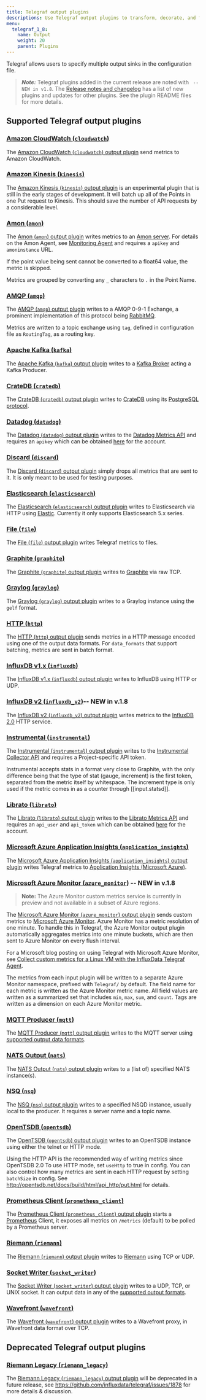 ```yaml
---
title: Telegraf output plugins
descriptions: Use Telegraf output plugins to transform, decorate, and filter metrics. Supported output plugins include Datadog, Elasticsearch, Graphite, InfluxDB, Kafka, MQTT, Prometheus Client, Riemann, and Wavefront.
menu:
  telegraf_1_8:
    name: Output
    weight: 20
    parent: Plugins
---
```


Telegraf allows users to specify multiple output sinks in the configuration file.

> ***Note:*** Telegraf plugins added in the current release are noted with ` -- NEW in v1.8`.
>The [Release notes and changelog](/telegraf/v1.8/about_the_project/release-notes-changelog) has a list of new plugins and updates for other plugins. See the plugin README files for more details.

## Supported Telegraf output plugins

### [Amazon CloudWatch (`cloudwatch`)](https://github.com/influxdata/telegraf/blob/release-1.8/plugins/outputs/cloudwatch/README.md)

The [Amazon CloudWatch (`cloudwatch`) output plugin](https://github.com/influxdata/telegraf/blob/release-1.8/plugins/outputs/cloudwatch/README.md) send metrics to Amazon CloudWatch.

### [Amazon Kinesis (`kinesis`)](https://github.com/influxdata/telegraf/blob/release-1.8/plugins/outputs/kinesis/README.md)

The [Amazon Kinesis (`kinesis`) output plugin](https://github.com/influxdata/telegraf/blob/release-1.8/plugins/outputs/kinesis/README.md) is an experimental plugin that is still in the early stages of development. It will batch up all of the Points in one Put request to Kinesis. This should save the number of API requests by a considerable level.

### [Amon (`amon`)](https://github.com/influxdata/telegraf/blob/release-1.8/plugins/outputs/amon/README.md)

The [Amon (`amon`) output plugin](https://github.com/influxdata/telegraf/blob/release-1.8/plugins/outputs/amon/README.md) writes metrics to an  [Amon server](https://github.com/amonapp/amon). For details on the Amon Agent, see [Monitoring Agent](https://docs.amon.cx/agent/) and requires a `apikey` and `amoninstance` URL.

If the point value being sent cannot be converted to a float64 value, the metric is skipped.

Metrics are grouped by converting any `_` characters to `.` in the Point Name.

### [AMQP (`amqp`)](https://github.com/influxdata/telegraf/blob/release-1.8/plugins/outputs/amqp/README.md)

The [AMQP (`amqp`) output plugin](https://github.com/influxdata/telegraf/blob/release-1.8/plugins/outputs/amqp/README.md) writes to a AMQP 0-9-1 Exchange, a prominent implementation of this protocol being [RabbitMQ](https://www.rabbitmq.com/).

Metrics are written to a topic exchange using `tag`, defined in configuration file as `RoutingTag`, as a routing key.

### [Apache Kafka (`kafka`)](https://github.com/influxdata/telegraf/blob/release-1.8/plugins/outputs/kafka/README.md)

The [Apache Kafka (`kafka`) output plugin](https://github.com/influxdata/telegraf/blob/release-1.8/plugins/outputs/kafka/README.md) writes to a [Kafka Broker](http://kafka.apache.org/07/quickstart.html) acting a Kafka Producer.

### [CrateDB (`cratedb`)](https://github.com/influxdata/telegraf/blob/release-1.8/plugins/outputs/cratedb/README.md)

The [CrateDB (`cratedb`) output plugin](https://github.com/influxdata/telegraf/blob/release-1.8/plugins/outputs/cratedb/README.md) writes to [CrateDB](https://crate.io/) using its [PostgreSQL protocol](https://crate.io/docs/crate/reference/protocols/postgres.html).

### [Datadog (`datadog`)](https://github.com/influxdata/telegraf/blob/release-1.8/plugins/outputs/datadog/README.md)

The [Datadog (`datadog`) output plugin](https://github.com/influxdata/telegraf/blob/release-1.8/plugins/outputs/datadog/README.md) writes to the [Datadog Metrics API](http://docs.datadoghq.com/api/#metrics) and requires an `apikey` which can be obtained [here](https://app.datadoghq.com/account/settings#api) for the account.

### [Discard (`discard`)](https://github.com/influxdata/telegraf/blob/release-1.8/plugins/outputs/discard/README.md)

The [Discard (`discard`) output plugin](https://github.com/influxdata/telegraf/blob/release-1.8/plugins/outputs/discard/README.md) simply drops all metrics that are sent to it. It is only meant to be used for testing purposes.

### [Elasticsearch (`elasticsearch`)](https://github.com/influxdata/telegraf/blob/release-1.8/plugins/outputs/elasticsearch/README.md)

The [Elasticsearch (`elasticsearch`) output plugin](https://github.com/influxdata/telegraf/blob/release-1.8/plugins/outputs/elasticsearch/README.md) writes to Elasticsearch via HTTP using [Elastic](http://olivere.github.io/elastic/). Currently it only supports Elasticsearch 5.x series.

### [File (`file`)](https://github.com/influxdata/telegraf/blob/release-1.8/plugins/outputs/file/README.md)

The [File (`file`) output plugin](https://github.com/influxdata/telegraf/blob/release-1.8/plugins/outputs/file/README.md) writes Telegraf metrics to files.

### [Graphite (`graphite`)](https://github.com/influxdata/telegraf/blob/release-1.8/plugins/outputs/graphite/README.md)

The [Graphite (`graphite`) output plugin](https://github.com/influxdata/telegraf/blob/release-1.8/plugins/outputs/graphite/README.md) writes to [Graphite](http://graphite.readthedocs.org/en/latest/index.html) via raw TCP.

### [Graylog (`graylog`)](https://github.com/influxdata/telegraf/blob/release-1.8/plugins/outputs/graylog/README.md)

The  [Graylog (`graylog`) output plugin](https://github.com/influxdata/telegraf/blob/release-1.8/plugins/outputs/graylog/README.md) writes to a Graylog instance using the `gelf` format.

### [HTTP (`http`)](https://github.com/influxdata/telegraf/blob/release-1.8/plugins/outputs/http/README.md)

The [HTTP (`http`) output plugin](https://github.com/influxdata/telegraf/blob/release-1.8/plugins/outputs/http/README.md) sends metrics in a HTTP message encoded using one of the output data formats. For `data_formats` that support batching, metrics are sent in batch format.

### [InfluxDB v1.x (`influxdb`)](https://github.com/influxdata/telegraf/blob/release-1.8/plugins/outputs/influxdb/README.md)

The [InfluxDB v1.x (`influxdb`) output plugin](https://github.com/influxdata/telegraf/blob/release-1.8/plugins/outputs/influxdb/README.md) writes to InfluxDB using HTTP or UDP.

### [InfluxDB v2 (`influxdb_v2`)](https://github.com/influxdata/telegraf/blob/release-1.8/plugins/outputs/influxdb_v2/README.md)-- NEW in v.1.8

The [InfluxDB v2 (`influxdb_v2`) output plugin](https://github.com/influxdata/telegraf/blob/release-1.8/plugins/outputs/influxdb_v2/README.md) writes metrics to the [InfluxDB 2.0](https://github.com/influxdata/platform) HTTP service.

### [Instrumental (`instrumental`)](https://github.com/influxdata/telegraf/blob/release-1.8/plugins/outputs/instrumental/README.md)

The [Instrumental (`instrumental`) output plugin](https://github.com/influxdata/telegraf/blob/release-1.8/plugins/outputs/instrumental/README.md) writes to the [Instrumental Collector API](https://instrumentalapp.com/docs/tcp-collector) and requires a Project-specific API token.

Instrumental accepts stats in a format very close to Graphite, with the only difference being that the type of stat (gauge, increment) is the first token, separated from the metric itself by whitespace. The increment type is only used if the metric comes in as a counter through [[input.statsd]].

### [Librato (`librato`)](https://github.com/influxdata/telegraf/blob/release-1.8/plugins/outputs/librato/README.md)

The [Librato (`librato`) output plugin](https://github.com/influxdata/telegraf/blob/release-1.8/plugins/outputs/librato/README.md) writes to the [Librato Metrics API](http://dev.librato.com/v1/metrics#metrics) and requires an `api_user` and `api_token` which can be obtained [here](https://metrics.librato.com/account/api_tokens) for the account.

### [Microsoft Azure Application Insights (`application_insights`)](https://github.com/influxdata/telegraf/blob/release-1.8/plugins/outputs/application_insights/README.md)

The [Microsoft Azure Application Insights (`application_insights`) output plugin](https://github.com/influxdata/telegraf/blob/release-1.8/plugins/outputs/application_insights/README.md) writes Telegraf metrics to [Application Insights (Microsoft Azure)](https://azure.microsoft.com/en-us/services/application-insights/).

### [Microsoft Azure Monitor (`azure_monitor`)](https://github.com/influxdata/telegraf/blob/release-1.8/plugins/outputs/azure_monitor/README.md) -- NEW in v.1.8

>**Note:** The Azure Monitor custom metrics service is currently in preview and not available in a subset of Azure regions.

The [Microsoft Azure Monitor (`azure_monitor`) output plugin](https://github.com/influxdata/telegraf/blob/release-1.8/plugins/outputs/azure_monitor/README.md) sends custom metrics to [Microsoft Azure Monitor](https://azure.microsoft.com/en-us/services/monitor/). Azure Monitor has a metric resolution of one minute. To handle this in Telegraf, the Azure Monitor output plugin automatically aggregates metrics into one minute buckets, which are then sent to Azure Monitor on every flush interval. 

For a Microsoft blog posting on using Telegraf with Microsoft Azure Monitor, see [Collect custom metrics for a Linux VM with the InfluxData Telegraf Agent](https://docs.microsoft.com/en-us/azure/monitoring-and-diagnostics/metrics-store-custom-linux-telegraf).

The metrics from each input plugin will be written to a separate Azure Monitor namespace, prefixed with `Telegraf/` by default. The field name for each metric is written as the Azure Monitor metric name. All field values are written as a summarized set that includes `min`, `max`, `sum`, and `count`. Tags are written as a dimension on each Azure Monitor metric.

### [MQTT Producer  (`mqtt`)](https://github.com/influxdata/telegraf/blob/release-1.8/plugins/outputs/mqtt/README.md)

The [MQTT Producer (`mqtt`) output plugin](https://github.com/influxdata/telegraf/blob/release-1.8/plugins/outputs/mqtt/README.md) writes to the MQTT server using [supported output data formats](/telegraf/v1.8/data_formats/output/).

### [NATS Output (`nats`)](https://github.com/influxdata/telegraf/blob/release-1.8/plugins/outputs/nats/README.md)

The [NATS Output (`nats`) output plugin](https://github.com/influxdata/telegraf/blob/release-1.8/plugins/outputs/nats/README.md) writes to a (list of) specified NATS instance(s).

### [NSQ (`nsq`)](https://github.com/influxdata/telegraf/blob/release-1.8/plugins/outputs/nsq/README.md)

The [NSQ (`nsq`) output plugin](https://github.com/influxdata/telegraf/blob/release-1.8/plugins/outputs/nsq/README.md) writes to a specified NSQD instance, usually local to the producer. It requires a server name and a topic name.

### [OpenTSDB (`opentsdb`)](https://github.com/influxdata/telegraf/blob/release-1.8/plugins/outputs/opentsdb/README.md)

The [OpenTSDB (`opentsdb`) output plugin](https://github.com/influxdata/telegraf/blob/release-1.8/plugins/outputs/opentsdb/README.md) writes to an OpenTSDB instance using either the telnet or HTTP mode.

Using the HTTP API is the recommended way of writing metrics since OpenTSDB 2.0 To use HTTP mode, set `useHttp` to true in config. You can also control how many metrics are sent in each HTTP request by setting `batchSize` in config. See http://opentsdb.net/docs/build/html/api_http/put.html for details.

### [Prometheus Client (`prometheus_client`)](https://github.com/influxdata/telegraf/blob/release-1.8/plugins/outputs/prometheus_client/README.md)

The [Prometheus Client (`prometheus_client`) output plugin](https://github.com/influxdata/telegraf/blob/release-1.8/plugins/outputs/prometheus_client/README.md) starts a [Prometheus](https://prometheus.io/) Client, it exposes all metrics on `/metrics` (default) to be polled by a Prometheus server.

### [Riemann (`riemann`)](https://github.com/influxdata/telegraf/blob/release-1.8/plugins/outputs/riemann/README.md)

The [Riemann (`riemann`) output plugin](https://github.com/influxdata/telegraf/blob/release-1.8/plugins/outputs/riemann/README.md) writes to [Riemann](http://riemann.io/) using TCP or UDP.

### [Socket Writer (`socket_writer`)](https://github.com/influxdata/telegraf/blob/release-1.8/plugins/outputs/socket_writer/README.md)

The [Socket Writer (`socket_writer`) output plugin](https://github.com/influxdata/telegraf/blob/release-1.8/plugins/outputs/socket_writer/README.md) writes to a UDP, TCP, or UNIX socket. It can output data in any of the [supported output formats](https://github.com/influxdata/telegraf/blob/master/docs/DATA_FORMATS_OUTPUT.md).

### [Wavefront (`wavefront`)](https://github.com/influxdata/telegraf/blob/release-1.8/plugins/outputs/wavefront/README.md)

The [Wavefront (`wavefront`) output plugin](https://github.com/influxdata/telegraf/blob/release-1.8/plugins/outputs/wavefront/README.md) writes to a Wavefront proxy, in Wavefront data format over TCP.

## Deprecated Telegraf output plugins

### [Riemann Legacy (`riemann_legacy`)](https://github.com/influxdata/telegraf/tree/release-1.8/plugins/outputs/riemann_legacy)

The [Riemann Legacy (`riemann_legacy`) output plugin](https://github.com/influxdata/telegraf/tree/release-1.8/plugins/outputs/riemann_legacy) will be deprecated in a future release, see https://github.com/influxdata/telegraf/issues/1878 for more details & discussion.
